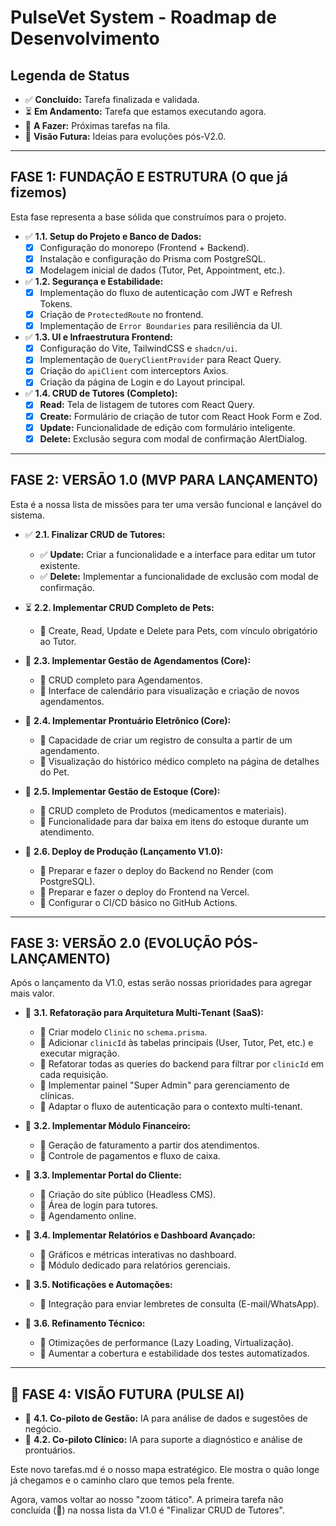 # PulseVet System - Roadmap de Desenvolvimento

## Legenda de Status
- ✅ **Concluído:** Tarefa finalizada e validada.
- ⏳ **Em Andamento:** Tarefa que estamos executando agora.
- 🔲 **A Fazer:** Próximas tarefas na fila.
- 🚀 **Visão Futura:** Ideias para evoluções pós-V2.0.

---

## FASE 1: FUNDAÇÃO E ESTRUTURA (O que já fizemos)

Esta fase representa a base sólida que construímos para o projeto.

- ✅ **1.1. Setup do Projeto e Banco de Dados:**
  - [x] Configuração do monorepo (Frontend + Backend).
  - [x] Instalação e configuração do Prisma com PostgreSQL.
  - [x] Modelagem inicial de dados (Tutor, Pet, Appointment, etc.).
- ✅ **1.2. Segurança e Estabilidade:**
  - [x] Implementação do fluxo de autenticação com JWT e Refresh Tokens.
  - [x] Criação de `ProtectedRoute` no frontend.
  - [x] Implementação de `Error Boundaries` para resiliência da UI.
- ✅ **1.3. UI e Infraestrutura Frontend:**
  - [x] Configuração do Vite, TailwindCSS e `shadcn/ui`.
  - [x] Implementação de `QueryClientProvider` para React Query.
  - [x] Criação do `apiClient` com interceptors Axios.
  - [x] Criação da página de Login e do Layout principal.
- ✅ **1.4. CRUD de Tutores (Completo):**
  - [x] **Read:** Tela de listagem de tutores com React Query.
  - [x] **Create:** Formulário de criação de tutor com React Hook Form e Zod.
  - [x] **Update:** Funcionalidade de edição com formulário inteligente.
  - [x] **Delete:** Exclusão segura com modal de confirmação AlertDialog.

---

## FASE 2: VERSÃO 1.0 (MVP PARA LANÇAMENTO)

Esta é a nossa lista de missões para ter uma versão funcional e lançável do sistema.

- ✅ **2.1. Finalizar CRUD de Tutores:**
  - ✅ **Update:** Criar a funcionalidade e a interface para editar um tutor existente.
  - ✅ **Delete:** Implementar a funcionalidade de exclusão com modal de confirmação.

- ⏳ **2.2. Implementar CRUD Completo de Pets:**
  - 🔲 Create, Read, Update e Delete para Pets, com vínculo obrigatório ao Tutor.

- 🔲 **2.3. Implementar Gestão de Agendamentos (Core):**
  - 🔲 CRUD completo para Agendamentos.
  - 🔲 Interface de calendário para visualização e criação de novos agendamentos.

- 🔲 **2.4. Implementar Prontuário Eletrônico (Core):**
  - 🔲 Capacidade de criar um registro de consulta a partir de um agendamento.
  - 🔲 Visualização do histórico médico completo na página de detalhes do Pet.

- 🔲 **2.5. Implementar Gestão de Estoque (Core):**
  - 🔲 CRUD completo de Produtos (medicamentos e materiais).
  - 🔲 Funcionalidade para dar baixa em itens do estoque durante um atendimento.

- 🔲 **2.6. Deploy de Produção (Lançamento V1.0):**
  - 🔲 Preparar e fazer o deploy do Backend no Render (com PostgreSQL).
  - 🔲 Preparar e fazer o deploy do Frontend na Vercel.
  - 🔲 Configurar o CI/CD básico no GitHub Actions.

---

## FASE 3: VERSÃO 2.0 (EVOLUÇÃO PÓS-LANÇAMENTO)

Após o lançamento da V1.0, estas serão nossas prioridades para agregar mais valor.

- 🔲 **3.1. Refatoração para Arquitetura Multi-Tenant (SaaS):**
  - 🔲 Criar modelo `Clinic` no `schema.prisma`.
  - 🔲 Adicionar `clinicId` às tabelas principais (User, Tutor, Pet, etc.) e executar migração.
  - 🔲 Refatorar todas as queries do backend para filtrar por `clinicId` em cada requisição.
  - 🔲 Implementar painel "Super Admin" para gerenciamento de clínicas.
  - 🔲 Adaptar o fluxo de autenticação para o contexto multi-tenant.

- 🔲 **3.2. Implementar Módulo Financeiro:**
  - 🔲 Geração de faturamento a partir dos atendimentos.
  - 🔲 Controle de pagamentos e fluxo de caixa.

- 🔲 **3.3. Implementar Portal do Cliente:**
  - 🔲 Criação do site público (Headless CMS).
  - 🔲 Área de login para tutores.
  - 🔲 Agendamento online.

- 🔲 **3.4. Implementar Relatórios e Dashboard Avançado:**
  - 🔲 Gráficos e métricas interativas no dashboard.
  - 🔲 Módulo dedicado para relatórios gerenciais.

- 🔲 **3.5. Notificações e Automações:**
  - 🔲 Integração para enviar lembretes de consulta (E-mail/WhatsApp).

- 🔲 **3.6. Refinamento Técnico:**
  - 🔲 Otimizações de performance (Lazy Loading, Virtualização).
  - 🔲 Aumentar a cobertura e estabilidade dos testes automatizados.

---

## 🚀 FASE 4: VISÃO FUTURA (PULSE AI)

- 🚀 **4.1. Co-piloto de Gestão:** IA para análise de dados e sugestões de negócio.
- 🚀 **4.2. Co-piloto Clínico:** IA para suporte a diagnóstico e análise de prontuários.

Este novo tarefas.md é o nosso mapa estratégico. Ele mostra o quão longe já chegamos e o caminho claro que temos pela frente.

Agora, vamos voltar ao nosso "zoom tático". A primeira tarefa não concluída (🔲) na nossa lista da V1.0 é "Finalizar CRUD de Tutores".